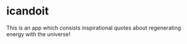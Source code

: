 # icandoit
This is an app which consists inspirational quotes about regenerating energy with the universe!

